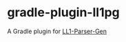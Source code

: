 # gradle-plugin-ll1pg

A Gradle plugin for [LL1-Parser-Gen](https://github.com/paulzfm/LL1-Parser-Gen)
